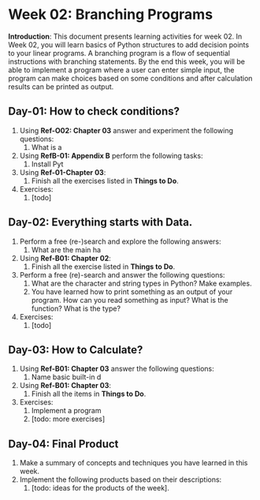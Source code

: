 # Week 02: Branching Programs

**Introduction**: This document presents learning activities for week 02. In Week 02, you will learn basics of Python structures to add decision points to your linear programs. A branching program is a flow of sequential instructions with branching statements. By the end this week, you will be able to implement a program where a user can enter simple input, the program can make choices based on some conditions and after calculation results can be printed as output.

## Day-01: How to check conditions?

1. Using **Ref-O02: Chapter 03** answer and experiment the following questions:
   1. What is a 
2. Using **RefB-01: Appendix B** perform the following tasks:
   1. Install Pyt
3. Using **Ref-01-Chapter 03**:
   1. Finish all the exercises listed in **Things to Do**.
4. Exercises:
   1. [todo]

## Day-02: Everything starts with Data.

1. Perform a free (re-)search and explore the following answers:
   1. What are the main ha
3. Using **Ref-B01: Chapter 02**:
   1. Finish all the exercise listed in **Things to Do**.
4. Perform a free (re)-search and answer the following questions:
   1. What are the character and string types in Python? Make examples.
   2. You have learned how to print something as an output of your program. How can you read something as input? What is the function? What is the type?
5. Exercises:
   1. [todo]

## Day-03: How to Calculate?

1. Using **Ref-B01: Chapter 03** answer the following questions:
   1. Name basic built-in d
2. Using **Ref-B01: Chapter 03**:
   1. Finish all the items in **Things to Do**.
3. Exercises:
   1. Implement a program
   3. [todo: more exercises]

## Day-04: Final Product

1. Make a summary of concepts and techniques you have learned in this week.
2. Implement the following products based on their descriptions:
   1. [todo: ideas for the products of the week].



